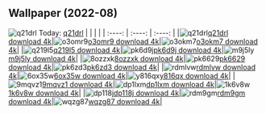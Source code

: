 ## Wallpaper (2022-08)
![q21drl](https://w.wallhaven.cc/full/q2/wallhaven-q21drl.jpg) Today: [q21drl](https://th.wallhaven.cc/small/q2/q21drl.jpg)
|      |      |      |
| :----: | :----: | :----: |
|![q21drl](https://th.wallhaven.cc/small/q2/q21drl.jpg)[q21drl download 4k](https://wallhaven.cc/w/q21drl)|![o3omr9](https://th.wallhaven.cc/small/o3/o3omr9.jpg)[o3omr9 download 4k](https://wallhaven.cc/w/o3omr9)|![o3okm7](https://th.wallhaven.cc/small/o3/o3okm7.jpg)[o3okm7 download 4k](https://wallhaven.cc/w/o3okm7)|
|![q219l5](https://th.wallhaven.cc/small/q2/q219l5.jpg)[q219l5 download 4k](https://wallhaven.cc/w/q219l5)|![pk6d9j](https://th.wallhaven.cc/small/pk/pk6d9j.jpg)[pk6d9j download 4k](https://wallhaven.cc/w/pk6d9j)|![m9j5ly](https://th.wallhaven.cc/small/m9/m9j5ly.jpg)[m9j5ly download 4k](https://wallhaven.cc/w/m9j5ly)|
|![8ozzxk](https://th.wallhaven.cc/small/8o/8ozzxk.jpg)[8ozzxk download 4k](https://wallhaven.cc/w/8ozzxk)|![pk6629](https://th.wallhaven.cc/small/pk/pk6629.jpg)[pk6629 download 4k](https://wallhaven.cc/w/pk6629)|![pk6zd3](https://th.wallhaven.cc/small/pk/pk6zd3.jpg)[pk6zd3 download 4k](https://wallhaven.cc/w/pk6zd3)|
|![rdmlvw](https://th.wallhaven.cc/small/rd/rdmlvw.jpg)[rdmlvw download 4k](https://wallhaven.cc/w/rdmlvw)|![6ox35w](https://th.wallhaven.cc/small/6o/6ox35w.jpg)[6ox35w download 4k](https://wallhaven.cc/w/6ox35w)|![y816qx](https://th.wallhaven.cc/small/y8/y816qx.jpg)[y816qx download 4k](https://wallhaven.cc/w/y816qx)|
|![9mqvz1](https://th.wallhaven.cc/small/9m/9mqvz1.jpg)[9mqvz1 download 4k](https://wallhaven.cc/w/9mqvz1)|![dp1lxm](https://th.wallhaven.cc/small/dp/dp1lxm.jpg)[dp1lxm download 4k](https://wallhaven.cc/w/dp1lxm)|![1k6v8w](https://th.wallhaven.cc/small/1k/1k6v8w.jpg)[1k6v8w download 4k](https://wallhaven.cc/w/1k6v8w)|
|![dp118j](https://th.wallhaven.cc/small/dp/dp118j.jpg)[dp118j download 4k](https://wallhaven.cc/w/dp118j)|![rdm9gm](https://th.wallhaven.cc/small/rd/rdm9gm.jpg)[rdm9gm download 4k](https://wallhaven.cc/w/rdm9gm)|![wqzg87](https://th.wallhaven.cc/small/wq/wqzg87.jpg)[wqzg87 download 4k](https://wallhaven.cc/w/wqzg87)|
